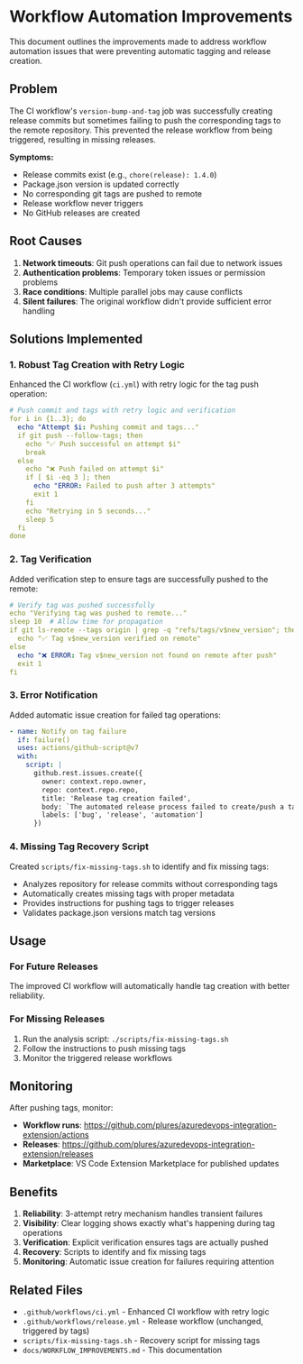 # Workflow Automation Improvements

This document outlines the improvements made to address workflow automation issues that were preventing automatic tagging and release creation.

## Problem

The CI workflow's `version-bump-and-tag` job was successfully creating release commits but sometimes failing to push the corresponding tags to the remote repository. This prevented the release workflow from being triggered, resulting in missing releases.

**Symptoms:**
- Release commits exist (e.g., `chore(release): 1.4.0`)
- Package.json version is updated correctly
- No corresponding git tags are pushed to remote
- Release workflow never triggers
- No GitHub releases are created

## Root Causes

1. **Network timeouts**: Git push operations can fail due to network issues
2. **Authentication problems**: Temporary token issues or permission problems
3. **Race conditions**: Multiple parallel jobs may cause conflicts
4. **Silent failures**: The original workflow didn't provide sufficient error handling

## Solutions Implemented

### 1. Robust Tag Creation with Retry Logic

Enhanced the CI workflow (`ci.yml`) with retry logic for the tag push operation:

```yaml
# Push commit and tags with retry logic and verification
for i in {1..3}; do
  echo "Attempt $i: Pushing commit and tags..."
  if git push --follow-tags; then
    echo "✅ Push successful on attempt $i"
    break
  else
    echo "❌ Push failed on attempt $i"
    if [ $i -eq 3 ]; then
      echo "ERROR: Failed to push after 3 attempts"
      exit 1
    fi
    echo "Retrying in 5 seconds..."
    sleep 5
  fi
done
```

### 2. Tag Verification

Added verification step to ensure tags are successfully pushed to the remote:

```yaml
# Verify tag was pushed successfully
echo "Verifying tag was pushed to remote..."
sleep 10  # Allow time for propagation
if git ls-remote --tags origin | grep -q "refs/tags/v$new_version"; then
  echo "✅ Tag v$new_version verified on remote"
else
  echo "❌ ERROR: Tag v$new_version not found on remote after push"
  exit 1
fi
```

### 3. Error Notification

Added automatic issue creation for failed tag operations:

```yaml
- name: Notify on tag failure
  if: failure()
  uses: actions/github-script@v7
  with:
    script: |
      github.rest.issues.create({
        owner: context.repo.owner,
        repo: context.repo.repo,
        title: 'Release tag creation failed',
        body: `The automated release process failed to create/push a tag. Manual intervention required.`,
        labels: ['bug', 'release', 'automation']
      })
```

### 4. Missing Tag Recovery Script

Created `scripts/fix-missing-tags.sh` to identify and fix missing tags:

- Analyzes repository for release commits without corresponding tags
- Automatically creates missing tags with proper metadata
- Provides instructions for pushing tags to trigger releases
- Validates package.json versions match tag versions

## Usage

### For Future Releases
The improved CI workflow will automatically handle tag creation with better reliability.

### For Missing Releases
1. Run the analysis script: `./scripts/fix-missing-tags.sh`
2. Follow the instructions to push missing tags
3. Monitor the triggered release workflows

## Monitoring

After pushing tags, monitor:
- **Workflow runs**: https://github.com/plures/azuredevops-integration-extension/actions
- **Releases**: https://github.com/plures/azuredevops-integration-extension/releases
- **Marketplace**: VS Code Extension Marketplace for published updates

## Benefits

1. **Reliability**: 3-attempt retry mechanism handles transient failures
2. **Visibility**: Clear logging shows exactly what's happening during tag operations
3. **Verification**: Explicit verification ensures tags are actually pushed
4. **Recovery**: Scripts to identify and fix missing tags
5. **Monitoring**: Automatic issue creation for failures requiring attention

## Related Files

- `.github/workflows/ci.yml` - Enhanced CI workflow with retry logic
- `.github/workflows/release.yml` - Release workflow (unchanged, triggered by tags)
- `scripts/fix-missing-tags.sh` - Recovery script for missing tags
- `docs/WORKFLOW_IMPROVEMENTS.md` - This documentation